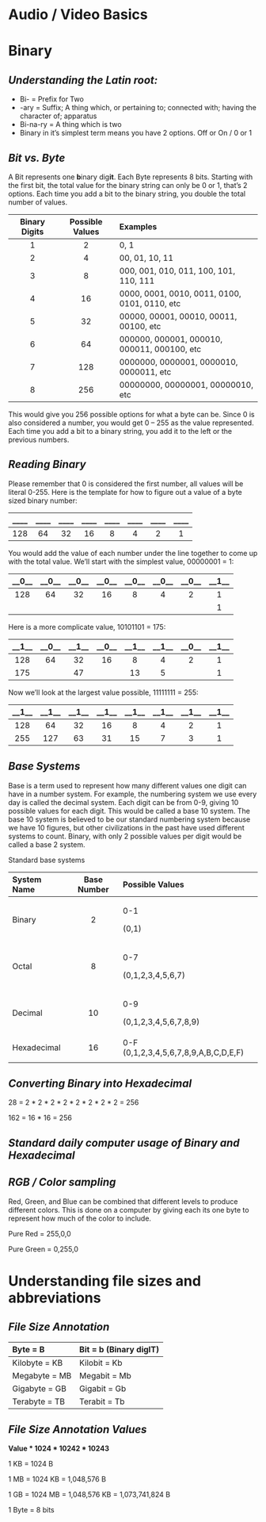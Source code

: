 # **Audio / Video Basics**
# **Binary**
## ***Understanding the Latin root:***
* Bi- = Prefix for Two
* -ary = Suffix; A thing which, or pertaining to; connected with; having the character of; apparatus
* Bi-na-ry = A thing which is two
* Binary in it’s simplest term means you have 2 options.  Off or On / 0 or 1

## ***Bit vs. Byte***
A Bit represents one **b**inary dig**it**.  Each Byte represents 8 bits.  Starting with the first bit, the total value for the binary string can only be 0 or 1, that’s 2 options.  Each time you add a bit to the binary string, you double the total number of values.


|Binary Digits|Possible Values|Examples|
| :-: | :-: | :- |
|1|2|0, 1|
|2|4|00, 01, 10, 11|
|3|8|000, 001, 010, 011, 100, 101, 110, 111|
|4|16|0000, 0001, 0010, 0011, 0100, 0101, 0110, etc|
|5|32|00000, 00001, 00010, 00011, 00100, etc|
|6|64|000000, 000001, 000010, 000011, 000100, etc|
|7|128|0000000, 0000001, 0000010, 0000011, etc|
|8|256|00000000, 00000001, 00000010, etc|

This would give you 256 possible options for what a byte can be.  Since 0 is also considered a number, you would get 0 – 255 as the value represented.  Each time you add a bit to a binary string, you add it to the left or the previous numbers.  
## ***Reading Binary***
Please remember that 0 is considered the first number, all values will be literal 0-255. Here is the template for how to figure out a value of a byte sized binary number:


|\_\_\_\_|\_\_\_\_|\_\_\_\_|\_\_\_\_|\_\_\_\_|\_\_\_\_|\_\_\_\_|\_\_\_\_|
| :-: | :-: | :-: | :-: | :-: | :-: | :-: | :-: |
|128|64|32|16|8|4|2|1|

You would add the value of each number under the line together to come up with the total value.  We’ll start with the simplest value, 00000001 = 1:

|\_\_0\_\_|\_\_0\_\_|\_\_0\_\_|\_\_0\_\_|\_\_0\_\_|\_\_0\_\_|\_\_0\_\_|\_\_1\_\_|
| :-: | :-: | :-: | :-: | :-: | :-: | :-: | :-: |
|128|64|32|16|8|4|2|1|
||||||||1|

Here is a more complicate value, 10101101 = 175:


|\_\_1\_\_|\_\_0\_\_|\_\_1\_\_|\_\_0\_\_|\_\_1\_\_|\_\_1\_\_|\_\_0\_\_|\_\_1\_\_|
| :-: | :-: | :-: | :-: | :-: | :-: | :-: | :-: |
|128|64|32|16|8|4|2|1|
|175||47||13|5||1|

Now we’ll look at the largest value possible, 11111111 = 255:

|\_\_1\_\_|\_\_1\_\_|\_\_1\_\_|\_\_1\_\_|\_\_1\_\_|\_\_1\_\_|\_\_1\_\_|\_\_1\_\_|
| :-: | :-: | :-: | :-: | :-: | :-: | :-: | :-: |
|128|64|32|16|8|4|2|1|
|255|127|63|31|15|7|3|1|

## ***Base Systems***
Base is a term used to represent how many different values one digit can have in a number system.  For example, the numbering system we use every day is called the decimal system.  Each digit can be from 0-9, giving 10 possible values for each digit.  This would be called a base 10 system.  The base 10 system is believed to be our standard numbering system because we have 10 figures, but other civilizations in the past have used different systems to count.  Binary, with only 2 possible values per digit would be called a base 2 system.  

Standard base systems

|System Name|Base Number|Possible Values|
| :- | :-: | :- |
|Binary|2|<p>0-1</p><p>(0,1)</p>|
|Octal|8|<p>0-7</p><p>(0,1,2,3,4,5,6,7)</p>|
|Decimal|10|<p>0-9</p><p>(0,1,2,3,4,5,6,7,8,9)</p>|
|Hexadecimal|16|0-F (0,1,2,3,4,5,6,7,8,9,A,B,C,D,E,F)|
||||

## ***Converting Binary into Hexadecimal***
28 = 2 \* 2 \* 2 \* 2 \* 2 \* 2 \* 2 \* 2 = 256

162 = 16 \* 16 = 256

## ***Standard daily computer usage of Binary and Hexadecimal***

## ***RGB / Color sampling***
Red, Green, and Blue can be combined that different levels to produce different colors.  This is done on a computer by giving each its one byte to represent how much of the color to include.

Pure Red 	= 255,0,0

Pure Green 	= 0,255,0
#
# **Understanding file sizes and abbreviations**

## ***File Size Annotation***

|Byte = B|Bit = b (Binary digIT)|
| :- | :- |
|Kilobyte = KB|Kilobit = Kb|
|Megabyte = MB|Megabit = Mb|
|Gigabyte = GB|Gigabit = Gb|
|Terabyte = TB|Terabit = Tb|


## ***File Size Annotation Values***

**Value	\* 1024		\* 10242		\* 10243**

1 KB	= 1024 B

1 MB	= 1024 KB 	= 1,048,576 B

1 GB 	= 1024 MB	= 1,048,576 KB	=  1,073,741,824 B

1 Byte = 8 bits


